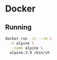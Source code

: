 # Docker

## Running

```sh
docker run -it --rm \
  -h alpine \
  --name alpine \
  alpine:3.9 /bin/sh
```
